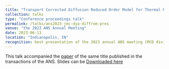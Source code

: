 ```yaml
---
title: "Transport Corrected Diffusion Reduced Order Model for Thermal Radiative Transfer"
collection: talks
type: "Conference proceedings talk"
permalink: /talks/ans2023-jmc-dya-diffrom-pres
venue: "the 2023 ANS Annual Meeting"
date: 2023-06-13
location: "Indianapolis, IN"
recognition: best presentation of the 2023 annual ANS meeting (MCD division)
---
```


This talk accompanied the [paper](https://josephcoale.github.io/publication/8-jmc-dya-ans2023-diffrom) of the same title published in the transactions of the ANS.
Slides can be [Downloaded here](http://josephcoale.github.io/files/ans2023-jmc-dya-diffrom-talk.pdf)
